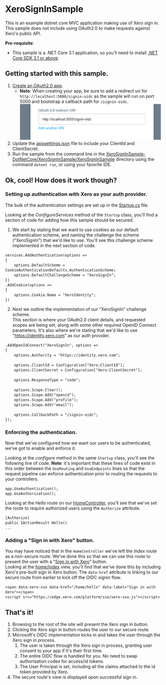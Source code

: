 # XeroSignInSample

This is an example dotnet core MVC application making use of Xero sign in.  
This sample does not include using OAuth2.0 to make requests against Xero's public API.

**Pre-requisite**: 
- This sample is a .NET Core 3.1 application, so you'll need to install [.NET Core SDK 3.1 or above](https://dotnet.microsoft.com/download).

## Getting started with this sample.

1. [Create an OAuth2.0 app](https://developer.xero.com/documentation/oauth2/sign-in#createapp).
   - **Note**: When creating your app, be sure to add a redirect uri for `http://localhost:5000/signin-oidc` as the sample will run on port 5000 and bootstrap a callback path for `/signin-oidc`.  
   ![Redirect Uri](Docs/Images/redirecturi.png)
2. Update the [appsettings.json](XeroSignInSample/appsettings.json) file to include your ClientId and ClientSecret.
3. Run the sample from the command line in the [XeroSignInSample-DotNetCore/XeroSignInSample/XeroSignInSample](XeroSignInSample) directory using the command `dotnet run`, or using your favorite IDE.

## Ok, cool! How does it work though?

### Setting up authentication with Xero as your auth provider.

The bulk of the authentication settings are set up in the [Startup.cs](XeroSignInSample/Startup.cs) file.

Looking at the *ConfigureServices* method of the `Startup` class, you'll find a section of code for adding how this sample should be secured.  

1. We start by stating that we want to use cookies as our default authentication scheme, and naming the challenge the scheme ("XeroSignIn") that we'd like to use. You'll see this challenge scheme implemented in the next section of code.
```
services.AddAuthentication(options =>
{
    options.DefaultScheme = CookieAuthenticationDefaults.AuthenticationScheme;
    options.DefaultChallengeScheme = "XeroSignIn";
})
.AddCookie(options =>
{
    options.Cookie.Name = "XeroIdentity";
})
```
2. Next we outline the implementation of our "XeroSignIn" challenge scheme.  
This section is where your OAuth2.0 client details, and requested scopes are being set, along with some other required OpenID Connect parameters. It's also where we're stating that we'd like to use "https://identity.xero.com" as our auth provider.
```
.AddOpenIdConnect("XeroSignIn", options =>
{
    options.Authority = "https://identity.xero.com";

    options.ClientId = Configuration["Xero:ClientId"];
    options.ClientSecret = Configuration["Xero:ClientSecret"];

    options.ResponseType = "code";

    options.Scope.Clear();
    options.Scope.Add("openid");
    options.Scope.Add("profile");
    options.Scope.Add("email");

    options.CallbackPath = "/signin-oidc";
});
```

### Enforcing the authentication.

Now that we've configured how we want our users to be authenticated, we've got to enable and enforce it.

Looking at the *configure* method in the same `Startup` class, you'll see the following line of code. **Note**: it's important that these lines of code exist in this order between the `UseRouting` and `UseEndpoints` lines so that the request pipeline can enforce authentication prior to routing the requests to your controllers.
```
app.UseAuthentication();
app.UseAuthorization();
```

Looking at the *Hello* route on our [HomeController](XeroSignInSample/Controllers/HomeController.cs), you'll see that we've set the route to require authorized users using the `Authorize` attribute.
```
[Authorize]
public IActionResult Hello()
...
```

### Adding a "Sign in with Xero" button.
You may have noticed that in the `HomeController` we've left the *Index* route as a non-secure route. We've done this so that we can use this route to present the user with a "[Sign in with Xero](https://developer.xero.com/documentation/oauth2/sign-in#signinbutton)" button.  
Looking at the [home/index](XeroSignInSample/Views/Home/Index.cshtml) view, you'll find that we've done this by including Xero's pre-built sign in Xero button. The `data-href` attribute is linking to our secure route from earlier to kick off the OIDC signin flow.
```
<span data-xero-sso data-href="/home/hello" data-label="Sign in with Xero"></span>
<script src="https://edge.xero.com/platform/sso/xero-sso.js"></script>
```

## That's it!
1. Browsing to the root of the site will present the Xero sign in button.
2. Clicking the Xero sign in button routes the user to our secure route.
3. Microsoft's OIDC implementation kicks in and takes the user through the Xero sign in process.
   1. The user is taken through the Xero sign in process, granting user consent to your app if it's their first time.
   2. The entire OIDC flow is handled for you. No need to swap authorisation codes for access/id tokens.
   3. The User Principal is set, including all the claims attached to the id token provided by Xero.
4. The secure route's view is displayed upon successful sign in.
